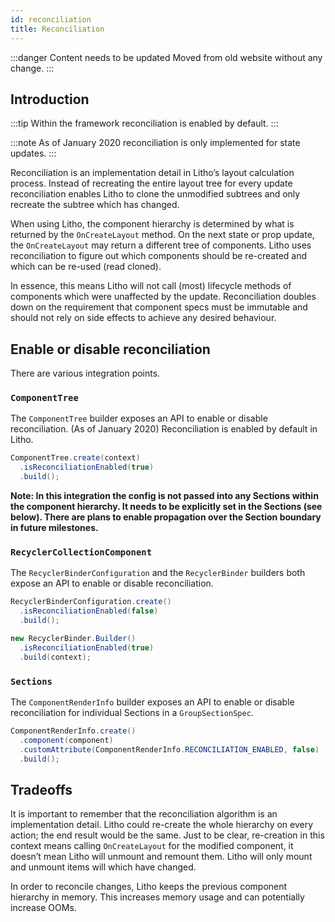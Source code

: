 ```yaml
---
id: reconciliation
title: Reconciliation
---
```


:::danger Content needs to be updated
Moved from old website without any change.
:::

## Introduction

:::tip
Within the framework reconciliation is enabled by default.
:::

:::note
As of January 2020 reconciliation is only implemented for state updates.
:::

Reconciliation is an implementation detail in Litho’s layout calculation process. Instead of
recreating the entire layout tree for every update reconciliation enables Litho to clone the
unmodified subtrees and only recreate the subtree which has changed.

When using Litho, the component hierarchy is determined by what is returned by the
`OnCreateLayout` method. On the next state or prop update, the `OnCreateLayout` may return a different
tree of components. Litho uses reconciliation to figure out which components should be re-created
and which can be re-used (read cloned).

In essence, this means Litho will not call (most) lifecycle methods of components which were
unaffected by the update. Reconciliation doubles down on the requirement that component specs must
be immutable and should not rely on side effects to achieve any desired behaviour.

## Enable or disable reconciliation

There are various integration points.

### **`ComponentTree`**

The `ComponentTree` builder exposes an API to enable or disable reconciliation.
(As of January 2020) Reconciliation is enabled by default in Litho.

```java
ComponentTree.create(context)
  .isReconciliationEnabled(true)
  .build();
```

**Note: In this integration the config is not passed into any Sections within the component
hierarchy. It needs to be explicitly set in the Sections (see below). There are plans to enable
propagation over the Section boundary in future milestones.**

### **`RecyclerCollectionComponent`**

The `RecyclerBinderConfiguration` and the `RecyclerBinder` builders both expose an API to enable or
disable reconciliation.

```java
RecyclerBinderConfiguration.create()
  .isReconciliationEnabled(false)
  .build();
```


```java
new RecyclerBinder.Builder()
  .isReconciliationEnabled(true)
  .build(context);
```

### **`Sections`**

The `ComponentRenderInfo` builder exposes an API to enable or disable reconciliation for individual
Sections in a `GroupSectionSpec`.

```java
ComponentRenderInfo.create()
  .component(component)
  .customAttribute(ComponentRenderInfo.RECONCILIATION_ENABLED, false)
  .build();
```

## Tradeoffs

It is important to remember that the reconciliation algorithm is an implementation detail. Litho
could re-create the whole hierarchy on every action; the end result would be the same. Just to be
clear, re-creation in this context means calling `OnCreateLayout` for the modified component, it
doesn’t mean Litho will unmount and remount them. Litho will only mount and unmount items will
which have changed.

In order to reconcile changes, Litho keeps the previous component hierarchy in memory. This
increases memory usage and can potentially increase OOMs.
